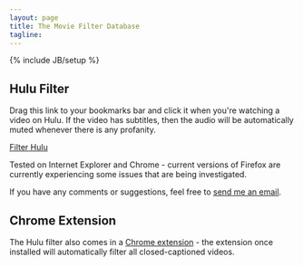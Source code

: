 ```yaml
---
layout: page
title: The Movie Filter Database
tagline:
---
```

{% include JB/setup %}

## Hulu Filter

Drag this link to your bookmarks bar and click it when you're watching a video on Hulu.  If the video has subtitles, then the audio will be automatically muted whenever there is any profanity.

<a href="javascript:(%28function%28%29%7Bwindow.baseUrl%3D%27http%3A//tmfdb.org%27%3Bvar%20s%3Ddocument.createElement%28%27script%27%29%3Bs.setAttribute%28%27type%27%2C%27text/javascript%27%29%3Bs.setAttribute%28%27charset%27%2C%27UTF-8%27%29%3Bs.setAttribute%28%27src%27%2CbaseUrl%2B%27/hulu-filter/runner/application.js%27%29%3Bdocument.documentElement.appendChild%28s%29%3B%7D%29%28%29)">Filter Hulu</a>

Tested on Internet Explorer and Chrome - current versions of Firefox are currently experiencing some issues that are being investigated.

If you have any comments or suggestions, feel free to [send me an email](mailto:me@jacobwg.com).

## Chrome Extension

The Hulu filter also comes in a [Chrome extension](https://chrome.google.com/webstore/detail/amgneciebncligblcfabhennhbpecclp) - the extension once installed will automatically filter all closed-captioned videos.


